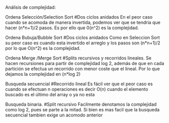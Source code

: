 Análisis de complejidad:

Ordena Selección/Selection Sort
#Dos ciclos anidados
En el peor caso cuando se acomoda de manera invertida, podemos ver que se tendria que hacer (n*n+1)/2 pasos. Es por ello que 0(n^2) es la complejidad.


Ordena Bubuja/Bubble Sort
#Dos ciclos anidados
Como en Seleccion Sort su peor caso es cuando esta invertido el arreglo y los pasos son (n*n+1)/2 por lo que O(n^2) es la complejidad.

Ordena Merge /Merge Sort
#Splits recursivos y recorridos lineales.
Se hacen recursiones para partir de complejidad log 2, además de que en cada partición se efectua un recorrido con menor coste que el lineal. Por lo que dejamos la complejidad en (n*log 2)

Busqueda secuencial
#Recorrido lineal
Es fácil ver que el peor caso es cuando se efectuan n operaciones es decir O(n) cuando el elemento buscado es el último del array o ya no esta

Busqueda binaria.
#Split recursivo
Facilmente denotamos la complejidad como log 2, pues se parte a la mitad. Si bien es mas facil que la busqueda secuencial tambien exige un acomodo anterior
